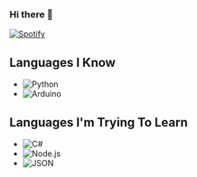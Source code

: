 ### Hi there 👋
[![Spotify](https://akif9748.me/badges/spotify.svg)](https://open.spotify.com/user/jouldo2g3acfdnudtzvuz8tid?si=ddbe2bcae3124c4c)


## Languages I Know
* ![Python](https://akif9748.me/badges/python.svg)
* ![Arduino](https://akif9748.me/badges/arduino.svg)

## Languages I'm Trying To Learn
* ![C#](https://akif9748.me/badges/csharp.svg)
*  ![Node.js](https://akif9748.me/badges/node.svg)
* ![JSON](https://akif9748.me/badges/json.svg)



<!--
**neganor/neganor** is a ✨ _special_ ✨ repository because its `README.md` (this file) appears on your GitHub profile.

Here are some ideas to get you started:

- 🔭 I’m currently working on ...
- 🌱 I’m currently learning ...
- 👯 I’m looking to collaborate on ...
- 🤔 I’m looking for help with ...
- 💬 Ask me about ...
- 📫 How to reach me: ...
- 😄 Pronouns: ...
- ⚡ Fun fact: ...
-->
